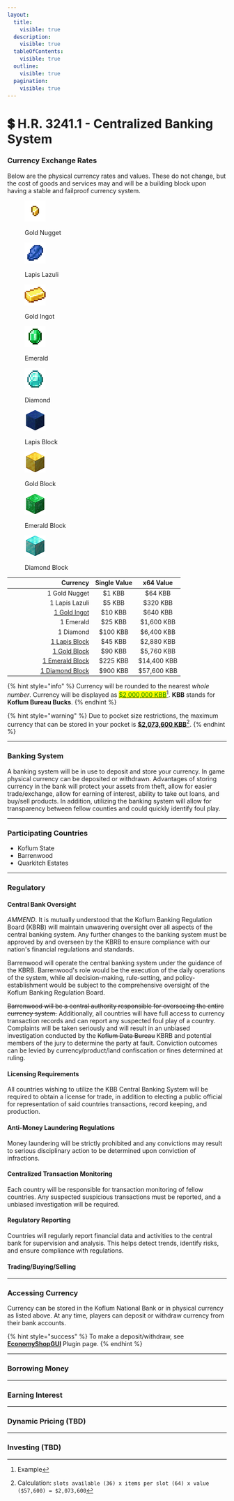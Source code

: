 ```yaml
---
layout:
  title:
    visible: true
  description:
    visible: true
  tableOfContents:
    visible: true
  outline:
    visible: true
  pagination:
    visible: true
---
```


# 💲 H.R. 3241.1 - Centralized Banking System

### Currency Exchange Rates

Below are the physical currency rates and values. These do not change, but the cost of goods and services may and will be a building block upon having a stable and failproof currency system.&#x20;

<div>

<figure><img src="../.gitbook/assets/gold_nugget.png" alt=""><figcaption><p>Gold Nugget</p></figcaption></figure>

 

<figure><img src="../.gitbook/assets/lapis_lazuli.png" alt=""><figcaption><p>Lapis Lazuli</p></figcaption></figure>

 

<figure><img src="../.gitbook/assets/gold_ingot.png" alt=""><figcaption><p>Gold Ingot</p></figcaption></figure>

 

<figure><img src="../.gitbook/assets/emerald.png" alt=""><figcaption><p>Emerald</p></figcaption></figure>

 

<figure><img src="../.gitbook/assets/diamond.png" alt=""><figcaption><p>Diamond</p></figcaption></figure>

 

<figure><img src="../.gitbook/assets/lapis_block.png" alt=""><figcaption><p>Lapis Block</p></figcaption></figure>

 

<figure><img src="../.gitbook/assets/gold_block.png" alt=""><figcaption><p>Gold Block</p></figcaption></figure>

 

<figure><img src="../.gitbook/assets/emerald_block.png" alt=""><figcaption><p>Emerald Block</p></figcaption></figure>

 

<figure><img src="../.gitbook/assets/diamond_block.png" alt=""><figcaption><p>Diamond Block</p></figcaption></figure>

</div>

<table><thead><tr><th width="181" align="right">Currency</th><th align="center">Single Value</th><th align="center">x64 Value</th></tr></thead><tbody><tr><td align="right">1 Gold Nugget</td><td align="center">$1 KBB</td><td align="center">$64 KBB</td></tr><tr><td align="right">1 Lapis Lazuli</td><td align="center">$5 KBB</td><td align="center">$320 KBB</td></tr><tr><td align="right"><a data-footnote-ref href="#user-content-fn-1">1 Gold Ingot</a></td><td align="center">$10 KBB</td><td align="center">$640 KBB</td></tr><tr><td align="right">1 Emerald</td><td align="center">$25 KBB</td><td align="center">$1,600 KBB</td></tr><tr><td align="right">1 Diamond</td><td align="center">$100 KBB</td><td align="center">$6,400 KBB</td></tr><tr><td align="right"><a data-footnote-ref href="#user-content-fn-2">1 Lapis Block</a></td><td align="center">$45 KBB</td><td align="center">$2,880 KBB</td></tr><tr><td align="right"><a data-footnote-ref href="#user-content-fn-3">1 Gold Block</a></td><td align="center">$90 KBB</td><td align="center">$5,760 KBB</td></tr><tr><td align="right"><a data-footnote-ref href="#user-content-fn-4">1 Emerald Block</a></td><td align="center">$225 KBB</td><td align="center">$14,400 KBB</td></tr><tr><td align="right"><a data-footnote-ref href="#user-content-fn-5">1 Diamond Block</a></td><td align="center">$900 KBB</td><td align="center">$57,600 KBB</td></tr></tbody></table>

{% hint style="info" %}
Currency will be rounded to the nearest _whole number_. Currency will be displayed as [<mark style="color:green;">$2,000,000 KBB</mark>](#user-content-fn-6)[^6]. **KBB** stands for **Koflum Bureau Bucks**.
{% endhint %}

{% hint style="warning" %}
Due to pocket size restrictions, the maximum currency that can be stored in your pocket is [**$2,073,600 KBB**](#user-content-fn-7)[^7].
{% endhint %}

***

### Banking System

A banking system will be in use to deposit and store your currency. In game physical currency can be deposited or withdrawn. Advantages of storing currency in the bank will protect your assets from theft, allow for easier trade/exchange, allow for earning of interest, ability to take out loans, and buy/sell products. In addition, utilizing the banking system will allow for transparency between fellow counties and could quickly identify foul play.&#x20;

***

### Participating Countries

* Koflum State
* Barrenwood
* Quarkitch Estates

***

### Regulatory

#### Central Bank Oversight

_AMMEND_. It is mutually understood that the Koflum Banking Regulation Board (KBRB) will maintain unwavering oversight over all aspects of the central banking system. Any further changes to the banking system must be approved by and overseen by the KBRB to ensure compliance with our nation's financial regulations and standards.&#x20;

Barrenwood will operate the central banking system under the guidance of the KBRB. Barrenwood's role would be the execution of the daily operations of the system, while all decision-making, rule-setting, and policy-establishment would be subject to the comprehensive oversight of the Koflum Banking Regulation Board.

~~Barrenwood will be a central authority responsible for overseeing the entire currency system.~~ Additionally, all countries will have full access to currency transaction records and can report any suspected foul play of a country. Complaints will be taken seriously and will result in an unbiased investigation conducted by the ~~Koflum Data Bureau~~ KBRB and potential members of the jury to determine the party at fault. Conviction outcomes can be levied by currency/product/land confiscation or fines determined at ruling.&#x20;

#### Licensing Requirements

All countries wishing to utilize the KBB Central Banking System will be required to obtain a license for trade, in addition to electing a public official for representation of said countries transactions, record keeping, and production.

#### Anti-Money Laundering Regulations

Money laundering will be strictly prohibited and any convictions may result to serious disciplinary action to be determined upon conviction of infractions.&#x20;

#### Centralized Transaction Monitoring

Each country will be responsible for transaction monitoring of fellow countries. Any suspected suspicious transactions must be reported, and a unbiased investigation will be required.&#x20;

#### Regulatory Reporting

Countries will regularly report financial data and activities to the central bank for supervision and analysis. This helps detect trends, identify risks, and ensure compliance with regulations.

#### Trading/Buying/Selling

***

### Accessing Currency

Currency can be stored in the Koflum National Bank or in physical currency as listed above. At any time, players can deposit or withdraw currency from their bank accounts.&#x20;

{% hint style="success" %}
To make a deposit/withdraw, see [**EconomyShopGUI**](../plugins/economyshopgui.md#accessing-the-shop-or-bank) Plugin page.
{% endhint %}

***

### Borrowing Money

***

### Earning Interest

***

### Dynamic Pricing (TBD)

***

### Investing (TBD)

[^1]: Equivalent to **9** Gold Nugget

[^2]: Equivalent to **9** Lapis Lazuli

[^3]: Equivalent to **9** Gold Ingot

[^4]: Equivalent to **9** Emerald

[^5]: Equivalent to **9** Diamond

[^6]: Example

[^7]: Calculation: `slots available (36) x items per slot (64) x value ($57,600) = $2,073,600`
